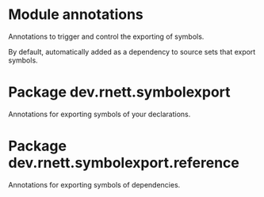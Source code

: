 # Module annotations

Annotations to trigger and control the exporting of symbols.

By default, automatically added as a dependency to source sets that export symbols.

# Package dev.rnett.symbolexport

Annotations for exporting symbols of your declarations.

# Package dev.rnett.symbolexport.reference

Annotations for exporting symbols of dependencies.